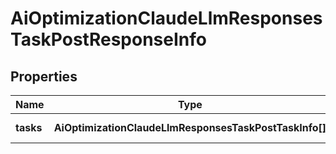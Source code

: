 # AiOptimizationClaudeLlmResponsesTaskPostResponseInfo

## Properties

| Name | Type | Description | Notes |
|------------ | ------------- | ------------- | -------------|
**tasks** | **AiOptimizationClaudeLlmResponsesTaskPostTaskInfo[]** | array of tasks |[optional]|